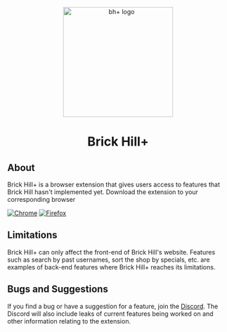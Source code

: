 <p align="center" style="text-align: center"><img src="https://cdn.discordapp.com/attachments/803658597476859984/814693847652892682/PLUS.png" width="250" alt="bh+ logo"/></p>
<h1 align="center">Brick Hill+</h1>


## About
Brick Hill+ is a browser extension that gives users access to features that Brick Hill hasn't implemented yet. Download the extension to your corresponding browser

[![Chrome](https://github.com/ovity/octotree/blob/master/assets/chrome.png "Chrome")](https://chrome.google.com/webstore/detail/brick-hill%20/hendnmfbkcgmpafikljbfhpgphdilohj?hl=en)
[![Firefox](https://github.com/ovity/octotree/blob/master/assets/firefox.png "Firefox")](https://addons.mozilla.org/en-US/firefox/addon/brick-hill/)

## Limitations
Brick Hill+ can only affect the front-end of Brick Hill's website. Features such as search by past usernames, sort the shop by specials, etc. are examples of back-end features where Brick Hill+ reaches its limitations.

## Bugs and Suggestions
If you find a bug or have a suggestion for a feature, join the [Discord](https://discord.com/invite/wWsGUfZw4Z). The Discord will also include leaks of current features being worked on and other information relating to the extension.
